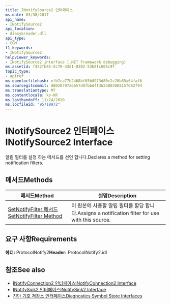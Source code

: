```yaml
---
title: INotifySource2 인터페이스
ms.date: 03/30/2017
api_name:
- INotifySource2
api_location:
- diasymreader.dll
api_type:
- COM
f1_keywords:
- INotifySource2
helpviewer_keywords:
- INotifySource2 interface [.NET Framework debugging]
ms.assetid: f432fb85-5c78-43d1-8302-53b8fc605c97
topic_type:
- apiref
ms.openlocfilehash: efb7ca77b2468bf05b8973d80c2c20b85a64faf6
ms.sourcegitcommit: d8020797a6657d0fbbdff362b80300815f682f94
ms.translationtype: MT
ms.contentlocale: ko-KR
ms.lasthandoff: 11/24/2020
ms.locfileid: "95719972"
---
```

# <a name="inotifysource2-interface"></a><span data-ttu-id="f072a-102">INotifySource2 인터페이스</span><span class="sxs-lookup"><span data-stu-id="f072a-102">INotifySource2 Interface</span></span>

<span data-ttu-id="f072a-103">알림 필터를 설정 하는 메서드를 선언 합니다.</span><span class="sxs-lookup"><span data-stu-id="f072a-103">Declares a method for setting notification filters.</span></span>  
  
## <a name="methods"></a><span data-ttu-id="f072a-104">메서드</span><span class="sxs-lookup"><span data-stu-id="f072a-104">Methods</span></span>  
  
|<span data-ttu-id="f072a-105">메서드</span><span class="sxs-lookup"><span data-stu-id="f072a-105">Method</span></span>|<span data-ttu-id="f072a-106">설명</span><span class="sxs-lookup"><span data-stu-id="f072a-106">Description</span></span>|  
|------------|-----------------|  
|[<span data-ttu-id="f072a-107">SetNotifyFilter 메서드</span><span class="sxs-lookup"><span data-stu-id="f072a-107">SetNotifyFilter Method</span></span>](inotifysource2-setnotifyfilter-method.md)|<span data-ttu-id="f072a-108">이 원본에 사용할 알림 필터를 할당 합니다.</span><span class="sxs-lookup"><span data-stu-id="f072a-108">Assigns a notification filter for use with this source.</span></span>|  
  
## <a name="requirements"></a><span data-ttu-id="f072a-109">요구 사항</span><span class="sxs-lookup"><span data-stu-id="f072a-109">Requirements</span></span>  

 <span data-ttu-id="f072a-110">**헤더:** ProtocolNotify2</span><span class="sxs-lookup"><span data-stu-id="f072a-110">**Header:** ProtocolNotify2.idl</span></span>  
  
## <a name="see-also"></a><span data-ttu-id="f072a-111">참조</span><span class="sxs-lookup"><span data-stu-id="f072a-111">See also</span></span>

- [<span data-ttu-id="f072a-112">INotifyConnection2 인터페이스</span><span class="sxs-lookup"><span data-stu-id="f072a-112">INotifyConnection2 Interface</span></span>](inotifyconnection2-interface.md)
- [<span data-ttu-id="f072a-113">INotifySink2 인터페이스</span><span class="sxs-lookup"><span data-stu-id="f072a-113">INotifySink2 Interface</span></span>](inotifysink2-interface.md)
- [<span data-ttu-id="f072a-114">진단 기호 저장소 인터페이스</span><span class="sxs-lookup"><span data-stu-id="f072a-114">Diagnostics Symbol Store Interfaces</span></span>](diagnostics-symbol-store-interfaces.md)
